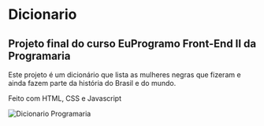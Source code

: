 
# Dicionario

## Projeto final do curso EuProgramo Front-End II da Programaria

Este projeto é um dicionário que lista as mulheres negras que fizeram e ainda fazem parte da história do Brasil e do mundo.

Feito com HTML, CSS e Javascript


![Dicionario Programaria](https://user-images.githubusercontent.com/108019998/226197928-6c86ae98-d862-4418-aa88-017f10e1b44e.png)



